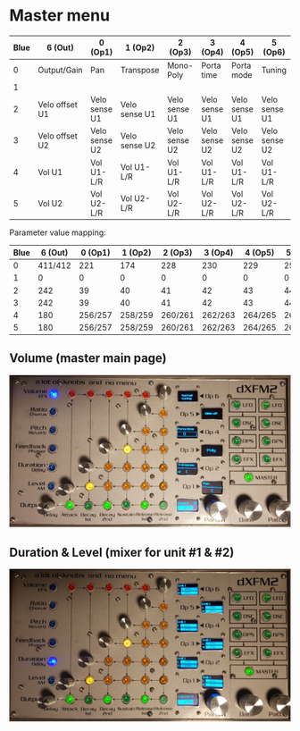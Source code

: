 # Master menu

| Blue | 6 (Out) | 0 (Op1) | 1 (Op2) | 2 (Op3) | 3 (Op4) | 4 (Op5) | 5 (Op6) |
|------|---------|---------|---------|---------|---------|---------|---------|
| 0 | Output/Gain | Pan | Transpose | Mono-Poly | Porta time | Porta mode | Tuning |
| 1 |   |   |   |   |   |   |   |
| 2 | Velo offset U1 | Velo sense U1 | Velo sense U1 | Velo sense U1 | Velo sense U1 | Velo sense U1 | Velo sense U1 |
| 3 | Velo offset U2 | Velo sense U2 | Velo sense U2 | Velo sense U2 | Velo sense U2 | Velo sense U2 | Velo sense U2 |
| 4 | Vol U1 | Vol U1-L/R | Vol U1-L/R | Vol U1-L/R | Vol U1-L/R | Vol U1-L/R | Vol U1-L/R |
| 5 | Vol U2 | Vol U2-L/R | Vol U2-L/R | Vol U2-L/R | Vol U2-L/R | Vol U2-L/R | Vol U2-L/R |

Parameter value mapping:

| Blue | 6 (Out) | 0 (Op1) | 1 (Op2) | 2 (Op3) | 3 (Op4) | 4 (Op5) | 5 (Op6) |
|------|---------|---------|---------|---------|---------|---------|---------|
| 0 | 411/412 | 221 | 174 | 228 | 230 | 229 | 251 |
| 1 | 0 | 0 | 0 | 0 | 0 | 0 | 0 |
| 2 | 242 | 39 | 40 | 41 | 42 | 43 | 44 |
| 3 | 242 | 39 | 40 | 41 | 42 | 43 | 44 |
| 4 | 180 | 256/257 | 258/259 | 260/261 | 262/263 | 264/265 | 266/267 |
| 5 | 180 | 256/257 | 258/259 | 260/261 | 262/263 | 264/265 | 266/267 |

## Volume (master main page)

![](../media/MASTER.png)

## Duration & Level (mixer for unit #1 & #2)

![](../media/MASTER-Mix.png)
